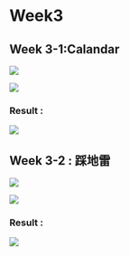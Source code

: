 # Week3
## Week 3-1:Calandar 

![](https://hackmd.io/_uploads/SkOxn1EF3.png)

![](https://hackmd.io/_uploads/Bkm-nyVF3.png)

### Result : 
![](https://hackmd.io/_uploads/Syxla14Yn.png)


## Week 3-2 : 踩地雷
![](https://hackmd.io/_uploads/r1qKn8rK2.png)

![](https://hackmd.io/_uploads/S1oXnyNF3.png)
### Result : 
![](https://hackmd.io/_uploads/SJrZTkNth.png)

